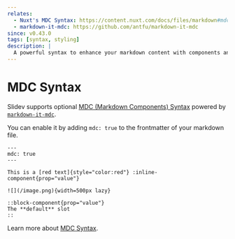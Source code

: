 ```yaml
---
relates:
  - Nuxt's MDC Syntax: https://content.nuxt.com/docs/files/markdown#mdc-syntax
  - markdown-it-mdc: https://github.com/antfu/markdown-it-mdc
since: v0.43.0
tags: [syntax, styling]
description: |
  A powerful syntax to enhance your markdown content with components and styles.
---
```


# MDC Syntax

Slidev supports optional [MDC (Markdown Components) Syntax](https://content.nuxt.com/docs/files/markdown#mdc-syntax) powered by [`markdown-it-mdc`](https://github.com/antfu/markdown-it-mdc).

You can enable it by adding `mdc: true` to the frontmatter of your markdown file.

```mdc
---
mdc: true
---

This is a [red text]{style="color:red"} :inline-component{prop="value"}

![](/image.png){width=500px lazy}

::block-component{prop="value"}
The **default** slot
::
```

Learn more about [MDC Syntax](https://content.nuxt.com/guide/writing/mdc).
